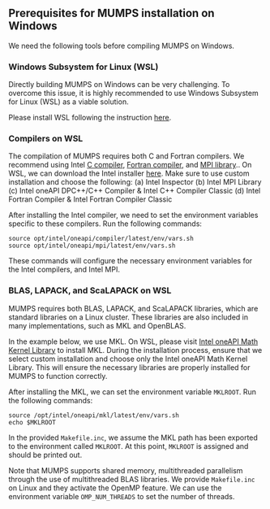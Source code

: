 ## Prerequisites for MUMPS installation on Windows

We need the following tools before compiling MUMPS on Windows. 

### Windows Subsystem for Linux (WSL)

Directly building MUMPS on Windows can be very challenging. To overcome this issue, it is highly recommended to use Windows Subsystem for Linux (WSL) as a viable solution. 

Please install WSL following the instruction [here](https://learn.microsoft.com/en-us/windows/wsl/install). 

### Compilers  on WSL

The compilation of MUMPS requires both C and Fortran compilers. We recommend using Intel [C compiler](https://www.intel.com/content/www/us/en/developer/tools/oneapi/dpc-compiler.html#gs.gtmcma), [Fortran compiler](https://www.intel.com/content/www/us/en/developer/tools/oneapi/fortran-compiler.html#gs.gtma2f), and [MPI library](https://www.intel.com/content/www/us/en/developer/tools/oneapi/mpi-library.html#gs.gtmtr3).. On WSL, we can download the Intel installer [here](https://www.intel.com/content/www/us/en/developer/tools/oneapi/hpc-toolkit.html). Make sure to use custom installation and choose the following: 
	(a) Intel Inspector
	(b) Intel MPI Library
	(c) Intel oneAPI DPC++/C++ Compiler \& Intel C++ Compiler Classic
	(d) Intel Fortran Compiler \& Intel Fortran Compiler Classic        

After installing the Intel compiler, we need to set the environment variables specific to these compilers. Run the following commands:

```shell
source opt/intel/oneapi/compiler/latest/env/vars.sh
source opt/intel/oneapi/mpi/latest/env/vars.sh
```

These commands will configure the necessary environment variables for the Intel compilers, and Intel MPI.

### BLAS, LAPACK, and ScaLAPACK on WSL

MUMPS requires both BLAS, LAPACK, and ScaLAPACK libraries, which are standard libraries on a Linux cluster. These libraries are also included in many implementations, such as MKL and OpenBLAS. 

In the example below, we use MKL. On WSL, please visit [Intel oneAPI Math Kernel Library](https://www.intel.com/content/www/us/en/developer/tools/oneapi/onemkl.html) to install MKL. During the installation process, ensure that we select custom installation and choose only the Intel oneAPI Math Kernel Library. This will ensure the necessary libraries are properly installed for MUMPS to function correctly.

After installing the MKL, we can set the environment variable `MKLROOT`. Run the following commands:

```shell
source /opt/intel/oneapi/mkl/latest/env/vars.sh
echo $MKLROOT
```

In the provided `Makefile.inc`, we assume the MKL path has been exported to the environment called `MKLROOT`.  At this point, `MKLROOT`  is assigned and should be printed out.

Note that MUMPS supports shared memory, multithreaded parallelism through the use of multithreaded
BLAS libraries. We provide `Makefile.inc` on Linux and they activate the OpenMP feature. We can use the environment variable `OMP_NUM_THREADS` to set the number of threads.